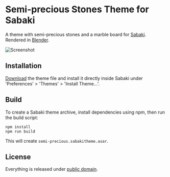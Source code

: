 # Semi-precious Stones Theme for Sabaki

A theme with semi-precious stones and a marble board for [Sabaki](http://sabaki.yichuanshen.de/).
Rendered in [Blender](https://www.blender.org/).

![Screenshot](SemipreciousScreenshot.png)

## Installation

[Download](https://github.com/billhails/SabakiThemes/releases) the theme file and install it directly inside Sabaki
under 'Preferences' > 'Themes' > 'Install Theme...'.

## Build

To create a Sabaki theme archive, install dependencies using npm, then run the build script:

~~~
npm install
npm run build
~~~

This will create `semi-precious.sabakitheme.asar`.

## License

Everything is released under [public domain](http://creativecommons.org/publicdomain/zero/1.0/).
